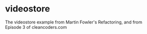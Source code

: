 videostore
==========

The videostore example from Martin Fowler's Refactoring, and from Episode 3 of cleancoders.com